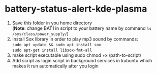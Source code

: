 # battery-status-alert-kde-plasma

1. Save this folder in you home directory <br>
    (**Note**: change BAT1 in script to your battery name by command `ls /sys/class/power_supply/`)
2. Install Sox library in order to play mp3 sound by commands: <br>
    `sudo apt update && sudo apt install sox` <br>
    `sudo apt-get install libsox-fmt-all`
2. make script executable using sudo chmod +x /path-to-script/
3. Add script as login script in background services in kubuntu which makes it run automatically after you login
